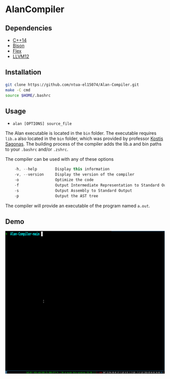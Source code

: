 # AlanCompiler

## Dependencies
* [C++14](https://www.cplusplus.com/)
* [Bison](https://www.gnu.org/software/bison/)
* [Flex](https://en.wikipedia.org/wiki/Flex_(lexical_analyser_generator))
* [LLVM12](https://llvm.org/)

## Installation 
```bash 
git clone https://github.com/ntua-el15074/Alan-Compiler.git
make -C cmd
source $HOME/.bashrc
```

## Usage 
* ```alan [OPTIONS] source_file```

The Alan executable is located in the ```bin``` folder.
The executable requires ```lib.a``` also located in the ```bin``` folder, 
which was provided by professor [Kostis Sagonas](https://github.com/kostis).
The building process of the compiler adds the lib.a and bin paths to your 
```.bashrc``` and/or ```.zshrc```. 

The compiler can be used with any of these options
```c++
    -h, --help        Display this information
    -v, --version     Display the version of the compiler
    -o                Optimize the code
    -f                Output Intermediate Representation to Standard Output
    -s                Output Assembly to Standard Output
    -p                Output the AST tree 
```

The compiler will provide an executable of the program named ```a.out```.

## Demo 
<div align="center">
    <img src="./assets/hello.gif" width="600" height="450" />
</div>

